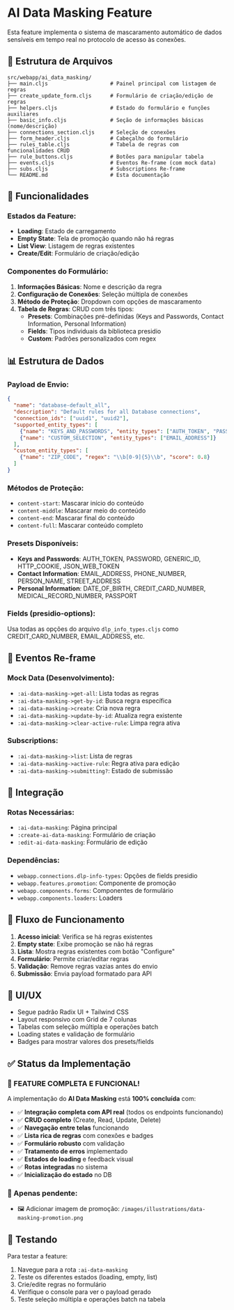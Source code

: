 # AI Data Masking Feature

Esta feature implementa o sistema de mascaramento automático de dados sensíveis em tempo real no protocolo de acesso às conexões.

## 📁 Estrutura de Arquivos

```
src/webapp/ai_data_masking/
├── main.cljs                    # Painel principal com listagem de regras
├── create_update_form.cljs      # Formulário de criação/edição de regras
├── helpers.cljs                 # Estado do formulário e funções auxiliares
├── basic_info.cljs              # Seção de informações básicas (nome/descrição)
├── connections_section.cljs     # Seleção de conexões
├── form_header.cljs             # Cabeçalho do formulário
├── rules_table.cljs             # Tabela de regras com funcionalidades CRUD
├── rule_buttons.cljs            # Botões para manipular tabela
├── events.cljs                  # Eventos Re-frame (com mock data)
├── subs.cljs                    # Subscriptions Re-frame
└── README.md                    # Esta documentação
```

## 🚀 Funcionalidades

### **Estados da Feature:**
- **Loading**: Estado de carregamento
- **Empty State**: Tela de promoção quando não há regras
- **List View**: Listagem de regras existentes
- **Create/Edit**: Formulário de criação/edição

### **Componentes do Formulário:**
1. **Informações Básicas**: Nome e descrição da regra
2. **Configuração de Conexões**: Seleção múltipla de conexões
3. **Método de Proteção**: Dropdown com opções de mascaramento
4. **Tabela de Regras**: CRUD com três tipos:
   - **Presets**: Combinações pré-definidas (Keys and Passwords, Contact Information, Personal Information)
   - **Fields**: Tipos individuais da biblioteca presidio
   - **Custom**: Padrões personalizados com regex

## 📊 Estrutura de Dados

### **Payload de Envio:**
```json
{
  "name": "database-default_all",
  "description": "Default rules for all Database connections",
  "connection_ids": ["uuid1", "uuid2"],
  "supported_entity_types": [
    {"name": "KEYS_AND_PASSWORDS", "entity_types": ["AUTH_TOKEN", "PASSWORD"]},
    {"name": "CUSTOM_SELECTION", "entity_types": ["EMAIL_ADDRESS"]}
  ],
  "custom_entity_types": [
    {"name": "ZIP_CODE", "regex": "\\b[0-9]{5}\\b", "score": 0.8}
  ]
}
```

### **Métodos de Proteção:**
- `content-start`: Mascarar início do conteúdo
- `content-middle`: Mascarar meio do conteúdo  
- `content-end`: Mascarar final do conteúdo
- `content-full`: Mascarar conteúdo completo

### **Presets Disponíveis:**
- **Keys and Passwords**: AUTH_TOKEN, PASSWORD, GENERIC_ID, HTTP_COOKIE, JSON_WEB_TOKEN
- **Contact Information**: EMAIL_ADDRESS, PHONE_NUMBER, PERSON_NAME, STREET_ADDRESS
- **Personal Information**: DATE_OF_BIRTH, CREDIT_CARD_NUMBER, MEDICAL_RECORD_NUMBER, PASSPORT

### **Fields (presidio-options):**
Usa todas as opções do arquivo `dlp_info_types.cljs` como CREDIT_CARD_NUMBER, EMAIL_ADDRESS, etc.

## 🔧 Eventos Re-frame

### **Mock Data (Desenvolvimento):**
- `:ai-data-masking->get-all`: Lista todas as regras
- `:ai-data-masking->get-by-id`: Busca regra específica
- `:ai-data-masking->create`: Cria nova regra
- `:ai-data-masking->update-by-id`: Atualiza regra existente
- `:ai-data-masking->clear-active-rule`: Limpa regra ativa

### **Subscriptions:**
- `:ai-data-masking->list`: Lista de regras
- `:ai-data-masking->active-rule`: Regra ativa para edição
- `:ai-data-masking->submitting?`: Estado de submissão

## 🧩 Integração

### **Rotas Necessárias:**
- `:ai-data-masking`: Página principal
- `:create-ai-data-masking`: Formulário de criação
- `:edit-ai-data-masking`: Formulário de edição

### **Dependências:**
- `webapp.connections.dlp-info-types`: Opções de fields presidio
- `webapp.features.promotion`: Componente de promoção
- `webapp.components.forms`: Componentes de formulário
- `webapp.components.loaders`: Loaders

## 🔄 Fluxo de Funcionamento

1. **Acesso inicial**: Verifica se há regras existentes
2. **Empty state**: Exibe promoção se não há regras
3. **Lista**: Mostra regras existentes com botão "Configure"
4. **Formulário**: Permite criar/editar regras
5. **Validação**: Remove regras vazias antes do envio
6. **Submissão**: Envia payload formatado para API

## 🎨 UI/UX

- Segue padrão Radix UI + Tailwind CSS
- Layout responsivo com Grid de 7 colunas
- Tabelas com seleção múltipla e operações batch
- Loading states e validação de formulário
- Badges para mostrar valores dos presets/fields

## ✅ Status da Implementação

### **🎉 FEATURE COMPLETA E FUNCIONAL!**

A implementação do **AI Data Masking** está **100% concluída** com:

- ✅ **Integração completa com API real** (todos os endpoints funcionando)
- ✅ **CRUD completo** (Create, Read, Update, Delete)
- ✅ **Navegação entre telas** funcionando
- ✅ **Lista rica de regras** com conexões e badges
- ✅ **Formulário robusto** com validação
- ✅ **Tratamento de erros** implementado
- ✅ **Estados de loading** e feedback visual
- ✅ **Rotas integradas** no sistema
- ✅ **Inicialização do estado** no DB

### **📝 Apenas pendente:**
- 🖼️ Adicionar imagem de promoção: `/images/illustrations/data-masking-promotion.png`

## 🧪 Testando

Para testar a feature:
1. Navegue para a rota `:ai-data-masking`
2. Teste os diferentes estados (loading, empty, list)
3. Crie/edite regras no formulário
4. Verifique o console para ver o payload gerado
5. Teste seleção múltipla e operações batch na tabela 
